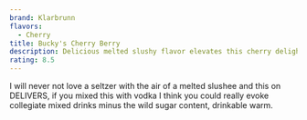 ```yaml
---
brand: Klarbrunn
flavors:
  - Cherry
title: Bucky's Cherry Berry
description: Delicious melted slushy flavor elevates this cherry delight.
rating: 8.5
---
```

I﻿ will never not love a seltzer with the air of a melted slushee and this on DELIVERS, if you mixed this with vodka I think you could really evoke collegiate mixed drinks minus the wild sugar content, drinkable warm.
